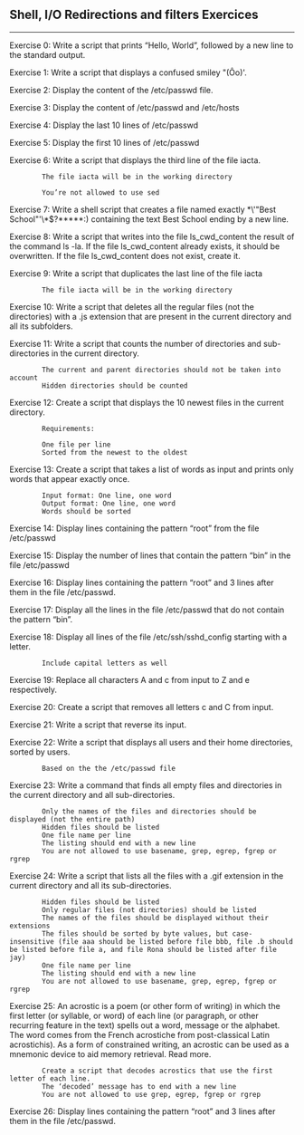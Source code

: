 ## Shell, I/O Redirections and filters Exercices
---
Exercise 0: Write a script that prints “Hello, World”, followed by a new line to the standard output.

Exercise 1: Write a script that displays a confused smiley "(Ôo)'.

Exercise 2: Display the content of the /etc/passwd file.

Exercise 3: Display the content of /etc/passwd and /etc/hosts

Exercise 4: Display the last 10 lines of /etc/passwd

Exercise 5: Display the first 10 lines of /etc/passwd

Exercise 6: Write a script that displays the third line of the file iacta.

            The file iacta will be in the working directory

            You’re not allowed to use sed

Exercise 7: Write a shell script that creates a file named exactly \*\\'"Best School"\'\\*$\?\*\*\*\*\*:) containing the text Best School ending by a new line.

Exercise 8: Write a script that writes into the file ls_cwd_content the result of the command ls -la. If the file ls_cwd_content already exists, it should be overwritten. If the file ls_cwd_content does not exist, create it.

Exercise 9: Write a script that duplicates the last line of the file iacta

            The file iacta will be in the working directory

Exercise 10: Write a script that deletes all the regular files (not the directories) with a .js extension that are present in the current directory and all its subfolders.

Exercise 11: Write a script that counts the number of directories and sub-directories in the current directory.

            The current and parent directories should not be taken into account            
            Hidden directories should be counted

Exercise 12: Create a script that displays the 10 newest files in the current directory.

            Requirements:

            One file per line
            Sorted from the newest to the oldest


Exercise 13: Create a script that takes a list of words as input and prints only words that appear exactly once.

            Input format: One line, one word
            Output format: One line, one word
            Words should be sorted

Exercise 14: Display lines containing the pattern “root” from the file /etc/passwd

Exercise 15: Display the number of lines that contain the pattern “bin” in the file /etc/passwd

Exercise 16: Display lines containing the pattern “root” and 3 lines after them in the file /etc/passwd.

Exercise 17: Display all the lines in the file /etc/passwd that do not contain the pattern “bin”.

Exercise 18: Display all lines of the file /etc/ssh/sshd_config starting with a letter.

            Include capital letters as well

Exercise 19: Replace all characters A and c from input to Z and e respectively.

Exercise 20: Create a script that removes all letters c and C from input.

Exercise 21: Write a script that reverse its input.

Exercise 22: Write a script that displays all users and their home directories, sorted by users.

            Based on the the /etc/passwd file

Exercise 23: Write a command that finds all empty files and directories in the current directory and all sub-directories.

            Only the names of the files and directories should be displayed (not the entire path)
            Hidden files should be listed
            One file name per line
            The listing should end with a new line
            You are not allowed to use basename, grep, egrep, fgrep or rgrep

Exercise 24: Write a script that lists all the files with a .gif extension in the current directory and all its sub-directories.

            Hidden files should be listed
            Only regular files (not directories) should be listed
            The names of the files should be displayed without their extensions
            The files should be sorted by byte values, but case-insensitive (file aaa should be listed before file bbb, file .b should be listed before file a, and file Rona should be listed after file jay)
            One file name per line
            The listing should end with a new line
            You are not allowed to use basename, grep, egrep, fgrep or rgrep

Exercise 25: An acrostic is a poem (or other form of writing) in which the first letter (or syllable, or word) of each line (or paragraph, or other recurring feature in the text) spells out a word, message or the alphabet. The word comes from the French acrostiche from post-classical Latin acrostichis). As a form of constrained writing, an acrostic can be used as a mnemonic device to aid memory retrieval. Read more.

            Create a script that decodes acrostics that use the first letter of each line.            
            The ‘decoded’ message has to end with a new line
            You are not allowed to use grep, egrep, fgrep or rgrep

Exercise 26: Display lines containing the pattern “root” and 3 lines after them in the file /etc/passwd.
